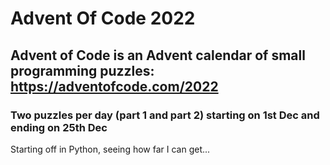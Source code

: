 # Advent Of Code 2022

## Advent of Code is an Advent calendar of small programming puzzles: https://adventofcode.com/2022 

### Two puzzles per day (part 1 and part 2) starting on 1st Dec and ending on 25th Dec 

Starting off in Python, seeing how far I can get...
